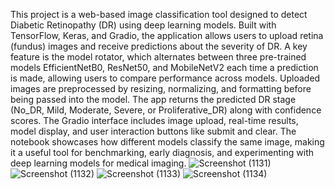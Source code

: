 This project is a web-based image classification tool designed to detect Diabetic Retinopathy (DR) using deep learning models. Built with TensorFlow, Keras, and Gradio, the application allows users to upload retina (fundus) images and receive predictions about the severity of DR. A key feature is the model rotator, which alternates between three pre-trained models EfficientNetB0, ResNet50, and MobileNetV2 each time a prediction is made, allowing users to compare performance across models. Uploaded images are preprocessed by resizing, normalizing, and formatting before being passed into the model. The app returns the predicted DR stage (No_DR, Mild, Moderate, Severe, or Proliferative_DR) along with confidence scores. The Gradio interface includes image upload, real-time results, model display, and user interaction buttons like submit and clear. The notebook showcases how different models classify the same image, making it a useful tool for benchmarking, early diagnosis, and experimenting with deep learning models for medical imaging.
![Screenshot (1131)](https://github.com/user-attachments/assets/00f26f11-7873-4848-a634-4785115a40de)
![Screenshot (1132)](https://github.com/user-attachments/assets/4bc05df5-0619-4176-9e95-3c77b4570758)
![Screenshot (1133)](https://github.com/user-attachments/assets/32be42d0-b836-44e7-8a3a-fd8ed4fa073a)
![Screenshot (1134)](https://github.com/user-attachments/assets/a33cc262-8977-45e1-830e-4429a4159bc4)
